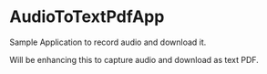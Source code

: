 # AudioToTextPdfApp

Sample Application to record audio and download it.

Will be enhancing this to capture audio and download as text PDF.
